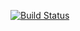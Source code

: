 [![Build Status](https://travis-ci.org/NonameDev/MathAppData.svg?branch=master)](https://travis-ci.org/NonameDev/MathAppData)
